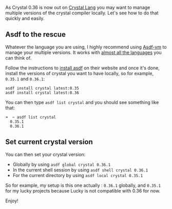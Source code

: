 <!-- 
.. title: Manage multiple Crystal Lang versions
.. slug: manage-multiple-crystal-lang-versions
.. date: 2021-02-05 09:00:00+00:00
.. tags: crystal, beginner
.. category: 
.. link: 
.. description: 
.. type: text
-->

As Crystal 0.36 is now out on [Crystal Lang](https://crystal-lang.org/) you may want to manage multiple versions of the crystal compiler locally. Let's see how to do that quickly and easily.

<!-- TEASER_END -->

## Asdf to the rescue

Whatever the language you are using, I highly recommend using [Asdf-vm](https://asdf-vm.com/) to manage your multiple versions. It works with [almost all the languages](https://asdf-vm.com/#/plugins-all) you can think of.

Follow the instructions to [install asdf](https://asdf-vm.com/#/core-manage-asdf?id=install) on their website and once it's done, install the versions of crystal you want to have locally, so for example, `0.35.1` and `0.36.1`:
```
asdf install crystal latest:0.35
asdf install crystal latest:0.36
```

You can then type `asdf list crystal` and you should see something like that:

```
➜  ~ asdf list crystal
  0.35.1
  0.36.1
```

## Set current crystal version

You can then set your crystal version:

- Globally by using `asdf global crystal 0.36.1`
- In the current shell session by using `asdf shell crystal 0.36.1`
- For the current directory by using `asdf local crystal 0.35.1`

So for example, my setup is this one actually : `0.36.1` globally, and `0.35.1` for my lucky projects because Lucky is not compatible with 0.36 for now.

Enjoy!
